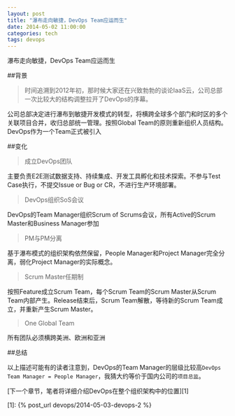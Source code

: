 ```yaml
---
layout: post
title: "瀑布走向敏捷，DevOps Team应运而生"
date: 2014-05-02 11:00:00
categories: tech
tags: devops
---
```


瀑布走向敏捷，DevOps Team应运而生

##背景

>时间追溯到2012年初，那时候大家还在兴致勃勃的谈论IaaS云，公司总部一次比较大的结构调整拉开了DevOps的序幕。

公司总部决定进行瀑布到敏捷开发模式的转型，将横跨全球多个部门和时区的多个关联项目合并，收归总部统一管理。按照Global Team的原则重新组织人员结构。DevOps作为一个Team正式被引入

##变化

>成立DevOps团队

主要负责E2E测试数据支持、持续集成、开发工具孵化和技术探索。不参与Test Case执行，不提交Issue or Bug or CR，不进行生产环境部署。

>DevOps组织SoS会议

DevOps的Team Manager组织Scrum of Scrums会议，所有Active的Scrum Master和Business Manager参加

>PM与PM分离

基于瀑布模式的组织架构依然保留，People Manager和Project Manager完全分离，弱化Project Manager的实际概念。

>Scrum Master任期制

按照Feature成立Scrum Team，每个Scrum Team的Scrum Master从Scrum Team内部产生。Release结束后，Scrum Team解散，等待新的Scrum Team成立，并重新产生Scrum Master。

>One Global Team

所有团队必须横跨美洲、欧洲和亚洲

##总结

以上描述可能有的读者注意到，DevOps的Team Manager的层级比较高`DevOps Team Manager = People Manager`，我猜大约等价于国内公司的`项目总监`。

[下一个章节，笔者将详细介绍DevOps在整个组织架构中的位置][1]

[1]: {% post_url devops/2014-05-03-devops-2 %}

